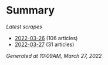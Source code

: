 # Summary
*Latest scrapes*
* [2022-03-26](https://github.com/nuuuwan/news_lk/blob/data/news_lk.2022-03-26.json) (106 articles)
* [2022-03-27](https://github.com/nuuuwan/news_lk/blob/data/news_lk.2022-03-27.json) (31 articles)

*Generated at 10:09AM, March 27, 2022*